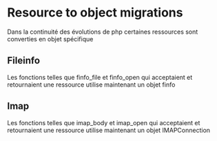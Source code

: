 # Resource to object migrations

Dans la continuité des évolutions de php certaines ressources sont converties en objet spécifique

## Fileinfo

Les fonctions telles que finfo_file et finfo_open qui acceptaient et retournaient une ressource utilise maintenant un objet finfo

## Imap

Les fonctions telles que imap_body et imap_open qui acceptaient et retournaient une ressource utilise maintenant un objet IMAPConnection
